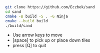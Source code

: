 ```bash
git clone https://github.com/Eczbek/sand
cd sand
cmake -B build -S . -G Ninja
cmake --build build
./build/sand
```
- Use arrow keys to move
- \[space\] to pick up or place down tiles
- press \[Q\] to quit
